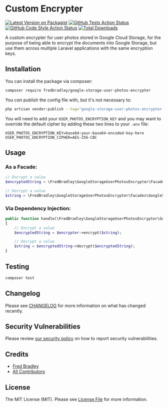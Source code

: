 # Custom Encrypter

[![Latest Version on Packagist](https://img.shields.io/packagist/v/fredbradley/google-storage-user-photos-encrypter.svg?style=flat-square)](https://packagist.org/packages/fredbradley/google-storage-user-photos-encrypter)
[![GitHub Tests Action Status](https://img.shields.io/github/actions/workflow/status/fredbradley/google-storage-user-photos-encrypter/run-tests.yml?branch=main&label=tests&style=flat-square)](https://github.com/fredbradley/google-storage-user-photos-encrypter/actions?query=workflow%3Arun-tests+branch%3Amain)
[![GitHub Code Style Action Status](https://img.shields.io/github/actions/workflow/status/fredbradley/google-storage-user-photos-encrypter/fix-php-code-style-issues.yml?branch=main&label=code%20style&style=flat-square)](https://github.com/fredbradley/google-storage-user-photos-encrypter/actions?query=workflow%3A"Fix+PHP+code+style+issues"+branch%3Amain)
[![Total Downloads](https://img.shields.io/packagist/dt/fredbradley/google-storage-user-photos-encrypter.svg?style=flat-square)](https://packagist.org/packages/fredbradley/google-storage-user-photos-encrypter)

A custom encrypter for user photos stored in Google Cloud Storage, for the purpose of being able to encrypt the documents into Google Storage, but use them across multiple Laravel applications with the same encryption keys.

## Installation

You can install the package via composer:

```bash
composer require fredbradley/google-storage-user-photos-encrypter
```

You _can_ publish the config file with, but it's not necessary to:

```bash
php artisan vendor:publish --tag="google-storage-user-photos-encrypter-config"
```

You will need to add your `USER_PHOTOS_ENCRYPTION_KEY` and you may want to override the default cipher by adding these two lines to your `.env` file:
```env
USER_PHOTOS_ENCRYPTION_KEY=base64:your-base64-encoded-key-here
USER_PHOTOS_ENCRYPTION_CIPHER=AES-256-CBC
```

## Usage
### As a Facade:
```php
// Encrypt a value
$encryptedString = \FredBradley\GoogleStorageUserPhotosEncrypter\Facades\GoogleStorageUserPhotosEncrypter::encrypt($string);

// Decrypt a value  
$string = \FredBradley\GoogleStorageUserPhotosEncrypter\Facades\GoogleStorageUserPhotosEncrypter::decrypt($encryptedString);
```
### Via Dependency Injection:
```php
public function handle(\FredBradley\GoogleStorageUserPhotosEncrypter\GoogleStorageUserPhotosEncrypter $encrypter)
{
    // Encrypt a value
    $encryptedString = $encrypter->encrypt($string);

    // Decrypt a value  
    $string = $encryptedString->decrypt($encryptedString);
}
```

## Testing

```bash
composer test
```

## Changelog

Please see [CHANGELOG](CHANGELOG.md) for more information on what has changed recently.

## Security Vulnerabilities

Please review [our security policy](../../security/policy) on how to report security vulnerabilities.

## Credits

- [Fred Bradley](https://github.com/fredbradley)
- [All Contributors](../../contributors)

## License

The MIT License (MIT). Please see [License File](LICENSE.md) for more information.
